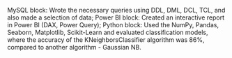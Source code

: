 MySQL block: Wrote the necessary queries using DDL, DML, DCL, TCL, and also made a selection of data;
Power BI block: Created an interactive report in Power BI (DAX, Power Query);
Python block: Used the NumPy, Pandas, Seaborn, Matplotlib, Scikit-Learn and evaluated classification models, where the accuracy of the KNeighborsClassifier algorithm was 86%, compared to another algorithm - Gaussian NB.
